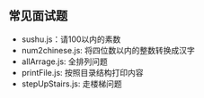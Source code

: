 ## 常见面试题

- sushu.js：请100以内的素数
- num2chinese.js: 将四位数以内的整数转换成汉字
- allArrage.js: 全排列问题
- printFile.js: 按照目录结构打印内容
- stepUpStairs.js: 走楼梯问题
